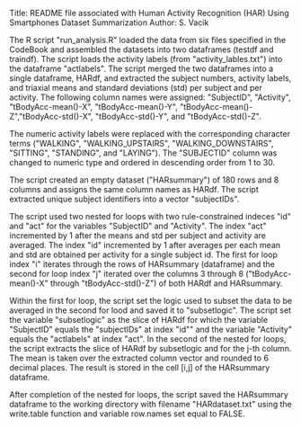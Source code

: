 Title: README file associated with Human Activity Recognition (HAR) Using Smartphones Dataset Summarization
Author: S. Vacik

The R script "run_analysis.R" loaded the data from six files specified in the CodeBook and assembled the datasets into two dataframes (testdf and traindf). The script loads the activity labels (from "activity_lables.txt") into the dataframe "actlabels".  The script merged the two dataframes into a single dataframe, HARdf, and extracted the subject numbers, activity labels, and triaxial means and standard deviations (std) per subject and per activity. The following column names were assigned: "SubjectID", "Activity", "tBodyAcc-mean()-X", "tBodyAcc-mean()-Y", "tBodyAcc-mean()-Z","tBodyAcc-std()-X", "tBodyAcc-std()-Y",
and "tBodyAcc-std()-Z".

The numeric activity labels were replaced with the corresponding character terms ("WALKING", "WALKING_UPSTAIRS", "WALKING_DOWNSTAIRS", "SITTING", "STANDING", and "LAYING"). The "SUBJECTID" column was changed to numeric type and ordered in descending order from 1 to 30. 

The script created an empty dataset ("HARsummary") of 180 rows and 8 columns and assigns the same column names as HARdf. The script extracted unique subject identifiers into a vector "subjectIDs". 

The script used two nested for loops with two rule-constrained indeces "id" and "act" for the variables "SubjectID" and "Activity". The index "act" incremented by 1 after the means and std per subject and activity are averaged. The index "id" incremented by 1 after averages per each mean and std are obtained per activity for a single subject id. The first for loop index "i" iterates through the rows of HARsummary (dataframe) and the second for loop index "j" iterated over the columns 3 through 8 ("tBodyAcc-mean()-X" through "tBodyAcc-std()-Z") of both HARdf and HARsummary.

Within the first for loop, the script set the logic used to subset the data to be averaged in the second for lood and saved it to "subsetlogic". The script set the variable "subsetlogic" as the slice of HARdf for which the variable "SubjectID" equals the "subjectIDs" at index "id"" and the variable "Activity" equals the "actlabels" at index "act". In the second of the nested for loops, the script extracts the slice of HARdf by subsetlogic and for the j-th column. The mean is taken over the extracted column vector and rounded to 6 decimal places. The result is stored in the cell [i,j] of the HARsummary dataframe.

After completion of the nested for loops, the script saved the HARsummary dataframe to the working directory with filename "HARdataset.txt" using the write.table function and variable row.names set equal to FALSE.

